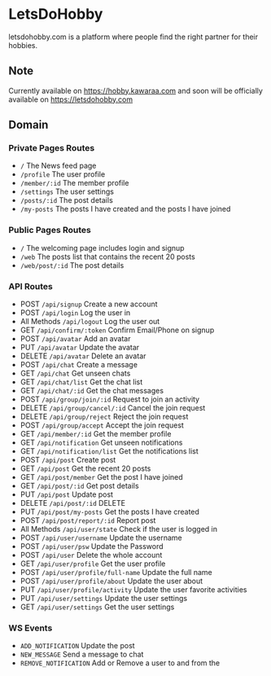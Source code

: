 # LetsDoHobby

letsdohobby.com is a platform where people find the right partner for their hobbies.

## Note

Currently available on https://hobby.kawaraa.com and soon will be officially available on https://letsdohobby.com

## Domain

### Private Pages Routes

- `/` The News feed page
- `/profile` The user profile
- `/member/:id` The member profile
- `/settings` The user settings
- `/posts/:id` The post details
- `/my-posts` The posts I have created and the posts I have joined

### Public Pages Routes

- `/` The welcoming page includes login and signup
- `/web` The posts list that contains the recent 20 posts
- `/web/post/:id` The post details

### API Routes

- POST `/api/signup` Create a new account
- POST `/api/login` Log the user in
- All Methods `/api/logout` Log the user out
- GET `/api/confirm/:token` Confirm Email/Phone on signup
- POST `/api/avatar` Add an avatar
- PUT `/api/avatar` Update the avatar
- DELETE `/api/avatar` Delete an avatar
- POST `/api/chat` Create a message
- GET `/api/chat` Get unseen chats
- GET `/api/chat/list` Get the chat list
- GET `/api/chat/:id` Get the chat messages
- POST `/api/group/join/:id` Request to join an activity
- DELETE `/api/group/cancel/:id` Cancel the join request
- DELETE `/api/group/reject` Reject the join request
- POST `/api/group/accept` Accept the join request
- GET `/api/member/:id` Get the member profile
- GET `/api/notification` Get unseen notifications
- GET `/api/notification/list` Get the notifications list
- POST `/api/post` Create post
- GET `/api/post` Get the recent 20 posts
- GET `/api/post/member` Get the post I have joined
- GET `/api/post/:id` Get post details
- PUT `/api/post` Update post
- DELETE `/api/post/:id` DELETE
- PUT `/api/post/my-posts` Get the posts I have created
- POST `/api/post/report/:id` Report post
- All Methods `/api/user/state` Check if the user is logged in
- POST `/api/user/username` Update the username
- POST `/api/user/psw` Update the Password
- POST `/api/user` Delete the whole account
- GET `/api/user/profile` Get the user profile
- POST `/api/user/profile/full-name` Update the full name
- POST `/api/user/profile/about` Update the user about
- PUT `/api/user/profile/activity` Update the user favorite activities
- PUT `/api/user/settings` Update the user settings
- GET `/api/user/settings` Get the user settings

### WS Events

- `ADD_NOTIFICATION` Update the post
- `NEW_MESSAGE` Send a message to chat
- `REMOVE_NOTIFICATION` Add or Remove a user to and from the
